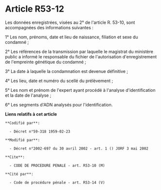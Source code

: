 # Article R53-12

Les données enregistrées, visées au 2° de l'article R. 53-10, sont accompagnées des informations suivantes :

1° Les nom, prénoms, date et lieu de naissance, filiation et sexe du condamné ;

2° Les références de la transmission par laquelle le magistrat du ministère public a informé le responsable du fichier de
l'autorisation d'enregistrement de l'empreinte génétique du condamné ;

3° La date à laquelle la condamnation est devenue définitive ;

4° Les lieu, date et numéro du scellé du prélèvement ;

5° Les nom et prénom de l'expert ayant procédé à l'analyse d'identification et la date de l'analyse ;

6° Les segments d'ADN analysés pour l'identification.

**Liens relatifs à cet article**

	**Codifié par**:

	  - Décret n°59-318 1959-02-23

	**Modifié par**:

	  - Décret n°2002-697 du 30 avril 2002 - art. 1 () JORF 3 mai 2002

	**Cite**:

	  - CODE DE PROCEDURE PENALE - art. R53-10 (M)

	**Cité par**:

	  - Code de procédure pénale - art. R53-14 (V)
